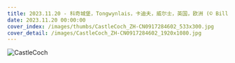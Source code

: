 ```yaml
---
title: 2023.11.20 - 科奇城堡，Tongwynlais，卡迪夫，威尔士，英国，欧洲 (© Billy Stock/robertharding/Alamy Stock Photo)
date: 2023.11.20 00:00:00
cover_index: /images/thumbs/CastleCoch_ZH-CN0917284602_533x300.jpg
cover_detail: /images/CastleCoch_ZH-CN0917284602_1920x1080.jpg
---
```


![CastleCoch](/images/CastleCoch_ZH-CN0917284602_1920x1080.jpg)
